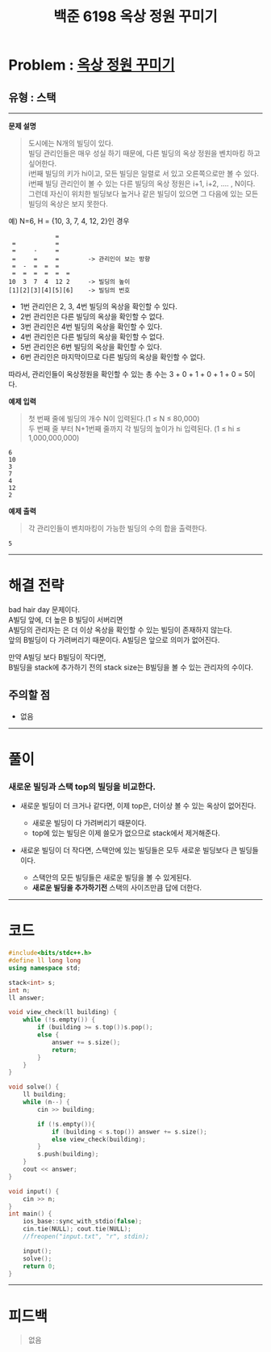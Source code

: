 ﻿---
title: 백준 6198 옥상 정원 꾸미기
#date: 2020-01-01-00:00
categories:
- PS

tags:
- baekjoon
- PS
- Problem Solve
- USACO
- STACK
---

<!-- 문제 번호 -->

# Problem : [옥상 정원 꾸미기](https://www.acmicpc.net/problem/6198)
## 유형 : 스택

---


**문제 설명**

> 도시에는 N개의 빌딩이 있다.  
빌딩 관리인들은 매우 성실 하기 때문에, 다른 빌딩의 옥상 정원을 벤치마킹 하고 싶어한다.  
i번째 빌딩의 키가 hi이고, 모든 빌딩은 일렬로 서 있고 오른쪽으로만 볼 수 있다.  
i번째 빌딩 관리인이 볼 수 있는 다른 빌딩의 옥상 정원은 i+1, i+2, .... , N이다.  
그런데 자신이 위치한 빌딩보다 높거나 같은 빌딩이 있으면 그 다음에 있는 모든 빌딩의 옥상은 보지 못한다.  

>
예) N=6, H = {10, 3, 7, 4, 12, 2}인 경우
```console
             = 
 =           = 
 =     -     = 
 =     =     =        -> 관리인이 보는 방향
 =  -  =  =  =   
 =  =  =  =  =  = 
10  3  7  4  12 2     -> 빌딩의 높이
[1][2][3][4][5][6]    -> 빌딩의 번호
```

>
* 1번 관리인은 2, 3, 4번 빌딩의 옥상을 확인할 수 있다.
* 2번 관리인은 다른 빌딩의 옥상을 확인할 수 없다.
* 3번 관리인은 4번 빌딩의 옥상을 확인할 수 있다.
* 4번 관리인은 다른 빌딩의 옥상을 확인할 수 없다.
* 5번 관리인은 6번 빌딩의 옥상을 확인할 수 있다.
* 6번 관리인은 마지막이므로 다른 빌딩의 옥상을 확인할 수 없다.

따라서, 관리인들이 옥상정원을 확인할 수 있는 총 수는 3 + 0 + 1 + 0 + 1 + 0 = 5이다.


**예제 입력**

> 첫 번째 줄에 빌딩의 개수 N이 입력된다.(1 ≤ N ≤ 80,000)  
두 번째 줄 부터 N+1번째 줄까지 각 빌딩의 높이가 hi 입력된다. (1 ≤ hi ≤ 1,000,000,000)

```
6
10
3
7
4
12
2
```

**예제 출력**

> 각 관리인들이 벤치마킹이 가능한 빌딩의 수의 합을 출력한다.

```
5
```

---


# 해결 전략

> 
bad hair day 문제이다.  
A빌딩 앞에, 더 높은 B 빌딩이 서버리면  
A빌딩의 관리자는 은 더 이상 옥상을 확인할 수 있는 빌딩이 존재하지 않는다.  
앞의 B빌딩이 다 가려버리기 때문이다.  A빌딩은 앞으로 의미가 없어진다.  
>
만약 A빌딩 보다 B빌딩이 작다면,   
B빌딩을 stack에 추가하기 전의 stack size는 B빌딩을 볼 수 있는 관리자의 수이다.  




## 주의할 점

* 없음


---



# 풀이

### 새로운 빌딩과 스택 top의 빌딩을 비교한다.
* 새로운 빌딩이 더 크거나 같다면, 이제 top은, 더이상 볼 수 있는 옥상이 없어진다.
	* 새로운 빌딩이 다 가려버리기 때문이다.
	* top에 있는 빌딩은 이제 쓸모가 없으므로 stack에서 제거해준다.

* 새로운 빌딩이 더 작다면, 스택안에 있는 빌딩들은 모두 새로운 빌딩보다 큰 빌딩들이다.
	* 스택안의 모든 빌딩들은 새로운 빌딩을 볼 수 있게된다.
	* **새로운 빌딩을 추가하기전** 스택의 사이즈만큼 답에 더한다. 

---

# 코드

```c++
#include<bits/stdc++.h>
#define ll long long
using namespace std;

stack<int> s;
int n;
ll answer;

void view_check(ll building) {
	while (!s.empty()) {
		if (building >= s.top())s.pop();
		else {
			answer += s.size();
			return;
		}
	}
}

void solve() {
	ll building;
	while (n--) {
		cin >> building;

		if (!s.empty()){
			if (building < s.top()) answer += s.size();
			else view_check(building);
		}
		s.push(building);
	}
	cout << answer;
}

void input() {
	cin >> n;
}
int main() {
	ios_base::sync_with_stdio(false);
	cin.tie(NULL); cout.tie(NULL);
	//freopen("input.txt", "r", stdin);

	input();
	solve();
	return 0;
}
```


---


# 피드백


> 없음
